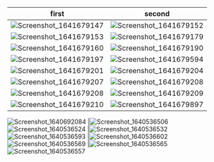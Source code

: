 first            |  second
:-------------------------:|:-------------------------:
![Screenshot_1641679147](https://user-images.githubusercontent.com/65075121/148661621-c73da690-0479-4286-a768-d6eb609b7f87.png)|![Screenshot_1641679152](https://user-images.githubusercontent.com/65075121/148661623-4937c124-2ced-4340-bda2-a67806758157.png)
![Screenshot_1641679153](https://user-images.githubusercontent.com/65075121/148661628-20cc98a1-9cc4-4ce9-a4e6-9de673161b90.png)|![Screenshot_1641679179](https://user-images.githubusercontent.com/65075121/148661631-884454d0-bd0e-481e-84df-2e885ed4eaf4.png)
![Screenshot_1641679160](https://user-images.githubusercontent.com/65075121/148661632-139b3115-37fe-4edf-b86b-f3c6603e1565.png)|![Screenshot_1641679190](https://user-images.githubusercontent.com/65075121/148661640-9915d5fb-cad5-4866-a04c-2fecf94fcc9f.png)
![Screenshot_1641679197](https://user-images.githubusercontent.com/65075121/148661645-e460a76f-51b6-46d1-ab6f-819cad859ae6.png)|![Screenshot_1641679594](https://user-images.githubusercontent.com/65075121/148661648-36751bf5-a20b-467e-9d04-e25998f5cffc.png)
![Screenshot_1641679201](https://user-images.githubusercontent.com/65075121/148661653-2d21b4c2-85ea-43e4-9467-5ae11f5bc62f.png)|![Screenshot_1641679204](https://user-images.githubusercontent.com/65075121/148661600-de34016f-28ad-4a46-9d1f-e97fa0011037.png)
![Screenshot_1641679207](https://user-images.githubusercontent.com/65075121/148661607-4bd78f77-c7bb-48ed-b1b0-98ab60204536.png)|![Screenshot_1641679208](https://user-images.githubusercontent.com/65075121/148661608-08bb1fa6-ec5e-48b0-ad06-fa11241cb5b2.png)
![Screenshot_1641679208](https://user-images.githubusercontent.com/65075121/148661610-d5af2a12-9fbc-4057-9951-b00cf3495cf5.png)|![Screenshot_1641679209](https://user-images.githubusercontent.com/65075121/148661612-cb7f78fe-41c0-45cb-b643-5b5e53497025.png)
![Screenshot_1641679210](https://user-images.githubusercontent.com/65075121/148661613-74ce0318-137f-48c5-a186-4f1ef6a733bc.png)|![Screenshot_1641679897](https://user-images.githubusercontent.com/65075121/148661661-588fb871-43e5-4575-a4fb-1e3af4b6a5a6.png)


![Screenshot_1640692084](https://user-images.githubusercontent.com/65075121/147563444-279b7afd-0792-418a-882c-3684af123d80.png) |![Screenshot_1640536506](https://user-images.githubusercontent.com/65075121/147414583-fc803bc2-3655-4a65-b821-e14daab9a7f4.png)
![Screenshot_1640536524](https://user-images.githubusercontent.com/65075121/147414584-d4052cc4-9822-4ad7-bace-0dfa4a70962a.png) |![Screenshot_1640536532](https://user-images.githubusercontent.com/65075121/147414587-8198ff02-df95-4d57-b530-681d5598cb26.png)
![Screenshot_1640536593](https://user-images.githubusercontent.com/65075121/147414590-963f1b31-e169-4328-8921-1619da45e62a.png) |![Screenshot_1640536602](https://user-images.githubusercontent.com/65075121/147414591-e8c929fc-1642-411d-80d9-4efcacc28ac5.png)
![Screenshot_1640536569](https://user-images.githubusercontent.com/65075121/147414592-cc60ea32-b394-46d7-b323-58bc746f848a.png) |![Screenshot_1640536565](https://user-images.githubusercontent.com/65075121/147414601-9f3841e1-bedb-4aba-bc53-115fe6e55406.png)
![Screenshot_1640536557](https://user-images.githubusercontent.com/65075121/147414597-6def140e-e46a-4b0b-85a9-4b1e1bf98609.png)
